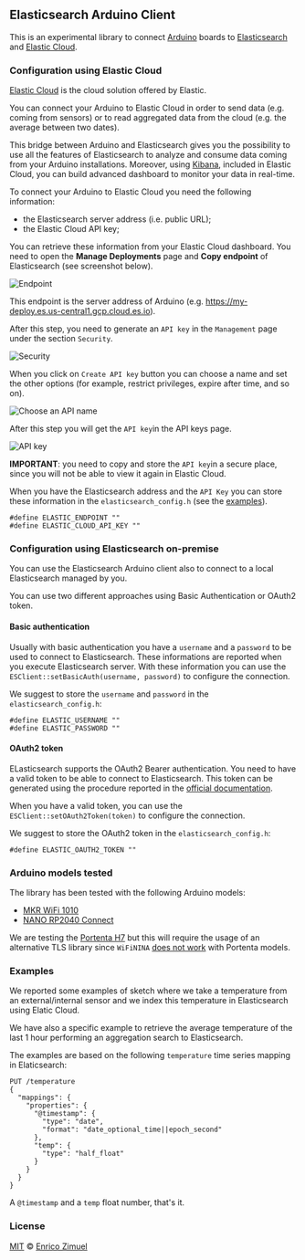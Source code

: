 ## Elasticsearch Arduino Client

This is an experimental library to connect [Arduino](https://www.arduino.cc/) boards to [Elasticsearch](https://github.com/elastic/elasticsearch) and [Elastic Cloud](https://www.elastic.co/cloud/).

### Configuration using Elastic Cloud

[Elastic Cloud](https://www.elastic.co/cloud/) is the cloud solution offered by Elastic.

You can connect your Arduino to Elastic Cloud in order to send data (e.g. coming from sensors)
or to read aggregated data from the cloud (e.g. the average between two dates).

This bridge between Arduino and Elasticsearch gives you the possibility to use all the features of Elasticsearch to analyze and consume data coming from your Arduino installations.
Moreover, using [Kibana](https://www.elastic.co/kibana/), included in Elastic Cloud, you can build advanced dashboard to monitor your data in real-time.

To connect your Arduino to Elastic Cloud you need the following information:
- the Elasticsearch server address (i.e. public URL);
- the Elastic Cloud API key;

You can retrieve these information from your Elastic Cloud dashboard. You need to open the 
**Manage Deployments** page and **Copy endpoint** of Elasticsearch (see screenshot below).

![Endpoint](docs/images/copy_endpoint.png)

This endpoint is the server address of Arduino (e.g. https://my-deploy.es.us-central1.gcp.cloud.es.io).

After this step, you need to generate an `API key` in the `Management` page under the section 
`Security`.

![Security](docs/images/create_api_key.png)

When you click on `Create API key` button you can choose a name and set the 
other options (for example, restrict privileges, expire after time, and so on).

![Choose an API name](docs/images/api_key_name.png)

After this step you will get the `API key`in the API keys page. 

![API key](docs/images/cloud_api_key.png)

**IMPORTANT**: you need to copy and store the `API key`in a secure place, since 
you will not be able to view it again in Elastic Cloud.

When you have the Elasticsearch address and the `API Key` you can store these
information in the `elasticsearch_config.h` (see the [examples](examples)).

```
#define ELASTIC_ENDPOINT ""
#define ELASTIC_CLOUD_API_KEY ""
```

### Configuration using Elasticsearch on-premise

You can use the Elasticsearch Arduino client also to connect to a local Elasticsearch
managed by you.

You can use two different approaches using Basic Authentication or OAuth2 token.

#### Basic authentication

Usually with basic authentication you have a `username` and a `password` to be used to
connect to Elasticsearch. These informations are reported when you execute Elasticsearch
server. With these information you can use the `ESClient::setBasicAuth(username, password)`
to configure the connection.

We suggest to store the `username` and `password` in the `elasticsearch_config.h`:

```
#define ELASTIC_USERNAME ""
#define ELASTIC_PASSWORD ""
```

#### OAuth2 token

ELasticsearch supports the OAuth2 Bearer authentication. You need to have a valid token to
be able to connect to Elasticsearch. This token can be generated using the procedure
reported in the [official documentation](https://www.elastic.co/guide/en/elasticsearch/reference/current/security-api-get-token.html).

When you have a valid token, you can use the `ESClient::setOAuth2Token(token)` to configure
the connection.

We suggest to store the OAuth2 token in the `elasticsearch_config.h`:

```
#define ELASTIC_OAUTH2_TOKEN ""
```

### Arduino models tested

The library has been tested with the following Arduino models:

- [MKR WiFi 1010](https://docs.arduino.cc/hardware/mkr-wifi-1010)
- [NANO RP2040 Connect](https://docs.arduino.cc/hardware/nano-rp2040-connect)

We are testing the [Portenta H7](https://www.arduino.cc/pro/hardware-product-portenta-h7) but this
will require the usage of an alternative TLS library since `WiFiNINA` [does not work](https://forum.arduino.cc/t/wifinina-and-portenta/666979) with Portenta models.

### Examples

We reported some examples of sketch where we take a temperature from an external/internal
sensor and we index this temperature in Elasticsearch using Elatic Cloud.

We have also a specific example to retrieve the average temperature of the last 1 hour
performing an aggregation search to Elasticsearch.

The examples are based on the following `temperature` time series mapping in Elaticsearch:

```
PUT /temperature
{
  "mappings": {
    "properties": {
      "@timestamp": { 
        "type": "date",
        "format": "date_optional_time||epoch_second"
      },
      "temp": {
        "type": "half_float"
      }
    }
  }
}
```

A `@timestamp` and a `temp` float number, that's it.


### License

[MIT](LICENSE) © [Enrico Zimuel](https://www.zimuel.it/)
